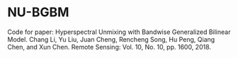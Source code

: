 # NU-BGBM
Code for paper: Hyperspectral Unmixing with Bandwise Generalized Bilinear Model. Chang Li, Yu Liu, Juan Cheng, Rencheng Song, Hu Peng, Qiang Chen, and Xun Chen. Remote Sensing: Vol. 10, No. 10, pp. 1600, 2018.
